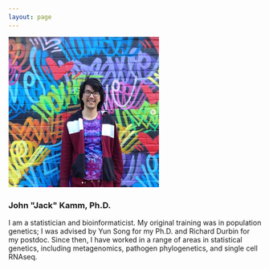 ```yaml
---
layout: page
---
```


<img src="/assets/mural.png" width="300" />

### John "Jack" Kamm, Ph.D.

I am a statistician and bioinformaticist. My original training was in
population genetics; I was advised by Yun Song for my Ph.D. and
Richard Durbin for my postdoc. Since then, I have worked in a range of
areas in statistical genetics, including metagenomics, pathogen
phylogenetics, and single cell RNAseq.
